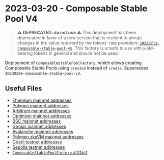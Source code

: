 # 2023-03-20 - Composable Stable Pool V4

> ⚠️ **DEPRECATED: do not use** ⚠️
> This deployment has been deprecated in favor of a new version that is resilient to abrupt changes in the value reported by the tokens' rate providers: [`20230711-composable-stable-pool-v5`](../20230711-composable-stable-pool-v5). This factory is unsafe to use with yield-bearing tokens in general and should not be used.

Deployment of `ComposableStablePoolFactory`, which allows creating Composable Stable Pools using `create2` instead of `create`.
Supersedes `20230206-composable-stable-pool-v3`.

## Useful Files

- [Ethereum mainnet addresses](./output/mainnet.json)
- [Polygon mainnet addresses](./output/polygon.json)
- [Arbitrum mainnet addresses](./output/arbitrum.json)
- [Optimism mainnet addresses](./output/optimism.json)
- [BSC mainnet addresses](./output/bsc.json)
- [Gnosis mainnet addresses](./output/gnosis.json)
- [Avalanche mainnet addresses](./output/avalanche.json)
- [Polygon zkeVM mainnet addresses](./output/zkevm.json)
- [Goerli testnet addresses](./output/goerli.json)
- [Sepolia testnet addresses](./output/sepolia.json)
- [`ComposableStablePoolFactory` artifact](./artifact/ComposableStablePoolFactory.json)

